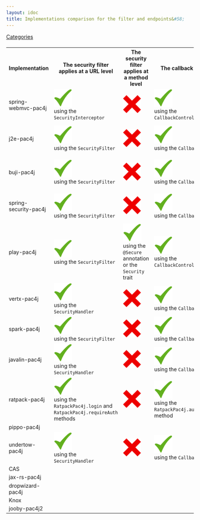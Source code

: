 ```yaml
---
layout: idoc
title: Implementations comparison for the filter and endpoints&#58;
---
```


[<i class="fa fa-long-arrow-left fa-2x" aria-hidden="true"></i> Categories](./comparison.html)

<style>
    table {
        margin-top: 20px
    }
    table img {
        border: 0
    }
</style>

<table class="centered">
    <tr>
        <th>Implementation</th>
        <th>The security filter applies at a URL level</th>
        <th>The security filter applies at a method level</th>
        <th>The callback endpoint</th>
        <th>The logout endpoint</th>
    </tr>
    <tr>
        <td>spring-webmvc-pac4j</td>
        <td><img src="/img/green_check.png" /><br />using the <code class="highlighter-rouge">SecurityInterceptor</code></td>
        <td><img src="/img/red_cross.png" /></td>
        <td><img src="/img/green_check.png" /><br />using the <code class="highlighter-rouge">CallbackController</code></td>
        <td><img src="/img/green_check.png" /><br />using the <code class="highlighter-rouge">LogoutController</code></td>
    </tr>
    <tr>
        <td>j2e-pac4j</td>
        <td><img src="/img/green_check.png" /><br />using the <code class="highlighter-rouge">SecurityFilter</code></td>
        <td><img src="/img/red_cross.png" /></td>
        <td><img src="/img/green_check.png" /><br />using the <code class="highlighter-rouge">CallbackFilter</code></td>
        <td><img src="/img/green_check.png" /><br />using the <code class="highlighter-rouge">LogoutFilter</code></td>
    </tr>
    <tr>
        <td>buji-pac4j</td>
        <td><img src="/img/green_check.png" /><br />using the <code class="highlighter-rouge">SecurityFilter</code></td>
        <td><img src="/img/red_cross.png" /></td>
        <td><img src="/img/green_check.png" /><br />using the <code class="highlighter-rouge">CallbackFilter</code></td>
        <td><img src="/img/green_check.png" /><br />using the <code class="highlighter-rouge">LogoutFilter</code></td>
    </tr>
    <tr>
        <td>spring-security-pac4j</td>
        <td><img src="/img/green_check.png" /><br />using the <code class="highlighter-rouge">SecurityFilter</code></td>
        <td><img src="/img/red_cross.png" /></td>
        <td><img src="/img/green_check.png" /><br />using the <code class="highlighter-rouge">CallbackFilter</code></td>
        <td><img src="/img/green_check.png" /><br />using the <code class="highlighter-rouge">LogoutFilter</code></td>
    </tr>
    <tr>
        <td>play-pac4j</td>
        <td><img src="/img/green_check.png" /><br />using the <code class="highlighter-rouge">SecurityFilter</code></td>
        <td><img src="/img/green_check.png" /><br />using the <code class="highlighter-rouge">@Secure</code> annotation or the <code>Security</code> trait</td>
        <td><img src="/img/green_check.png" /><br />using the <code class="highlighter-rouge">CallbackController</code></td>
        <td><img src="/img/green_check.png" /><br />using the <code class="highlighter-rouge">LogoutController</code></td>
    </tr>
    <tr>
        <td>vertx-pac4j</td>
        <td><img src="/img/green_check.png" /><br />using the <code class="highlighter-rouge">SecurityHandler</code></td>
        <td><img src="/img/red_cross.png" /></td>
        <td><img src="/img/green_check.png" /><br />using the <code class="highlighter-rouge">CallbackHandler</code></td>
        <td><img src="/img/green_check.png" /><br />using the <code class="highlighter-rouge">LogoutHandler</code></td>
    </tr>
    <tr>
        <td>spark-pac4j</td>
        <td><img src="/img/green_check.png" /><br />using the <code class="highlighter-rouge">SecurityFilter</code></td>
        <td><img src="/img/red_cross.png" /></td>
        <td><img src="/img/green_check.png" /><br />using the <code class="highlighter-rouge">CallbackRoute</code></td>
        <td><img src="/img/green_check.png" /><br />using the <code class="highlighter-rouge">LogoutRoute</code></td>
    </tr>
    <tr>
        <td>javalin-pac4j</td>
        <td><img src="/img/green_check.png" /><br />using the <code class="highlighter-rouge">SecurityHandler</code></td>
        <td><img src="/img/red_cross.png" /></td>
        <td><img src="/img/green_check.png" /><br />using the <code class="highlighter-rouge">CallbackHandler</code></td>
        <td><img src="/img/green_check.png" /><br />using the <code class="highlighter-rouge">LogoutHandler</code></td>
    </tr>
    <tr>
        <td>ratpack-pac4j</td>
        <td><img src="/img/green_check.png" /><br />using the <code class="highlighter-rouge">RatpackPac4j.login</code> and <code class="highlighter-rouge">RatpackPac4j.requireAuth</code> methods</td>
        <td><img src="/img/red_cross.png" /></td>
        <td><img src="/img/green_check.png" /><br />using the <code class="highlighter-rouge">RatpackPac4j.authenticator</code> method</td>
        <td><img src="/img/green_check.png" /><br />using the <code class="highlighter-rouge">RatpackPac4j.logout()</code> method</td>
    </tr>
    <tr>
        <td>pippo-pac4j</td>
        <td></td>
        <td></td>
        <td></td>
        <td></td>
    </tr>
    <tr>
        <td>undertow-pac4j</td>
        <td><img src="/img/green_check.png" /><br />using the <code class="highlighter-rouge">SecurityHandler</code></td>
        <td><img src="/img/red_cross.png" /></td>
        <td><img src="/img/green_check.png" /><br />using the <code class="highlighter-rouge">CallbackHandler</code></td>
        <td><img src="/img/green_check.png" /><br />using the <code class="highlighter-rouge">LogoutHandler</code></td>
    </tr>
    <tr>
        <td>CAS</td>
        <td></td>
        <td></td>
        <td></td>
        <td></td>
    </tr>
    <tr>
        <td>jax-rs-pac4j</td>
        <td></td>
        <td></td>
        <td></td>
        <td></td>
    </tr>
    <tr>
        <td>dropwizard-pac4j</td>
        <td></td>
        <td></td>
        <td></td>
        <td></td>
    </tr>
    <tr>
        <td>Knox</td>
        <td></td>
        <td></td>
        <td></td>
        <td></td>
    </tr>
    <tr>
        <td>jooby-pac4j2</td>
        <td></td>
        <td></td>
        <td></td>
        <td></td>
    </tr>
</table>
